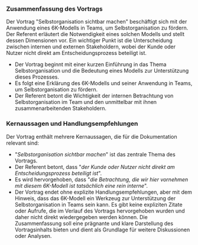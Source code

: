### Zusammenfassung des Vortrags
Der Vortrag "Selbstorganisation sichtbar machen" beschäftigt sich mit der Anwendung eines 6K-Modells in Teams, um Selbstorganisation zu fördern. Der Referent erläutert die Notwendigkeit eines solchen Modells und stellt dessen Dimensionen vor. Ein wichtiger Punkt ist die Unterscheidung zwischen internen und externen Stakeholdern, wobei der Kunde oder Nutzer nicht direkt am Entscheidungsprozess beteiligt ist.

- Der Vortrag beginnt mit einer kurzen Einführung in das Thema Selbstorganisation und die Bedeutung eines Modells zur Unterstützung dieses Prozesses.
- Es folgt eine Erklärung des 6K-Modells und seiner Anwendung in Teams, um Selbstorganisation zu fördern.
- Der Referent betont die Wichtigkeit der internen Betrachtung von Selbstorganisation im Team und den unmittelbar mit ihnen zusammenarbeitenden Stakeholdern.

### Kernaussagen und Handlungsempfehlungen
Der Vortrag enthält mehrere Kernaussagen, die für die Dokumentation relevant sind:
- "_Selbstorganisation sichtbar machen_" ist das zentrale Thema des Vortrags.
- Der Referent betont, dass "_der Kunde oder Nutzer nicht direkt am Entscheidungsprozess beteiligt ist_".
- Es wird hervorgehoben, dass "_die Betrachtung, die wir hier vornehmen mit diesem 6K-Modell ist tatsächlich eine rein interne_".
- Der Vortrag endet ohne explizite Handlungsempfehlungen, aber mit dem Hinweis, dass das 6K-Modell ein Werkzeug zur Unterstützung der Selbstorganisation in Teams sein kann. 
Es gibt keine expliziten Zitate oder Aufrufe, die im Verlauf des Vortrags hervorgehoben wurden und daher nicht direkt wiedergegeben werden können. Die Zusammenfassung soll eine prägnante und klare Darstellung des Vortragsinhalts bieten und dient als Grundlage für weitere Diskussionen oder Analysen.